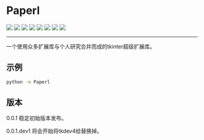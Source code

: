 # Paperl
![](https://img.shields.io/pypi/wheel/Paperl?style=flat-square)
![](https://img.shields.io/pypi/v/Paperl?style=flat-square)
![](https://img.shields.io/pypi/l/Paperl?style=flat-square)
![](https://img.shields.io/pypi/pyversions/Paperl?style=flat-square)
![](https://img.shields.io/pypi/dm/Paperl?style=flat-square)
![](https://img.shields.io/pypi/dd/Paperl?style=flat-square)
![](https://img.shields.io/pypi/pyversions/Paperl?style=flat-square)
![](https://img.shields.io/pypi/format/Paperl?style=flat-square)

---

一个使用众多扩展库与个人研究合并而成的tkinter超级扩展库。

## 示例
```bash
python -m Paperl
```

## 版本
0.0.1 稳定初始版本发布。

0.0.1.dev1 将会开始将tkdev4给替换掉。